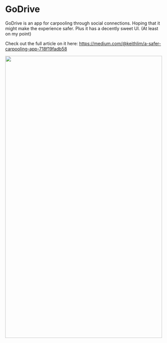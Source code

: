 # GoDrive

GoDrive is an app for carpooling through social connections. Hoping that it might make the experience safer.
Plus it has a decently sweet UI. (At least on my point)

Check out the full article on it here:
https://medium.com/@keithlim/a-safer-carpooling-app-718f19fadb58

<img src="https://github.com/k3ithl1m/godrive/raw/master/media/godrive1.gif" width="500" height="900" />
